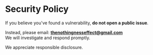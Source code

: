 # Security Policy

If you believe you've found a vulnerability, **do not open a public issue**.

Instead, please email: **thenothingnesseffect@gmail.com**  
We will investigate and respond promptly.

We appreciate responsible disclosure.
